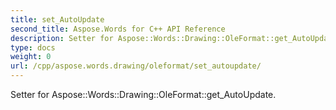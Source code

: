 ```yaml
---
title: set_AutoUpdate
second_title: Aspose.Words for C++ API Reference
description: Setter for Aspose::Words::Drawing::OleFormat::get_AutoUpdate. 
type: docs
weight: 0
url: /cpp/aspose.words.drawing/oleformat/set_autoupdate/
---
```


Setter for Aspose::Words::Drawing::OleFormat::get_AutoUpdate. 

